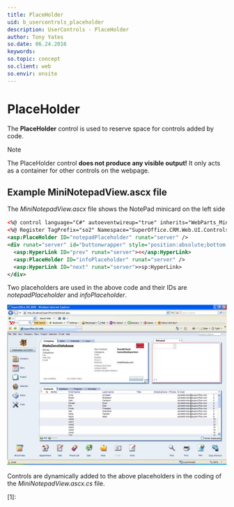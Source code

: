 ```yaml
---
title: PlaceHolder
uid: b_usercontrols_placeholder
description: UserControls - PlaceHolder
author: Tony Yates
so.date: 06.24.2016
keywords:
so.topic: concept
so.client: web
so.envir: onsite
---
```


# PlaceHolder

The **PlaceHolder** control is used to reserve space for controls added by code.

> [!NOTE]
> The PlaceHolder control **does not produce any visible output!** It only acts as a container for other controls on the webpage.

## Example MiniNotepadView.ascx file

The *MiniNotepadView.ascx* file shows the NotePad minicard on the left side

```XML
<%@ control language="C#" autoeventwireup="true" inherits="WebParts_MiniCards_MiniNotepadView, SoSixWeb" %>
<%@ Register TagPrefix="so2" Namespace="SuperOffice.CRM.Web.UI.Controls" Assembly="SuperOffice.CRMWeb" %>
<asp:PlaceHolder ID="notepadPlaceholder" runat="server" />
<div runat="server" id="buttonwrapper" style="position:absolute;bottom:0px;">
  <asp:HyperLink ID="prev" runat="server"><</asp:HyperLink>
  <asp:PlaceHolder ID="infoPlaceholder" runat="server" />
  <asp:HyperLink ID="next" runat="server">>sp:HyperLink>
</div>
```

Two placeholders are used in the above code and their IDs are *notepadPlaceholder*  and *infoPlaceholder*.

![03][img1]

Controls are dynamically added to the above placeholders in the coding of the *MiniNotepadView.ascx.cs* file.

<!-- Referenced links -->
[1]:

<!-- Referenced images -->
[img1]: media/image003.jpg
